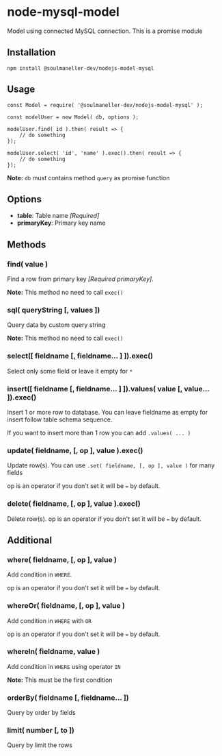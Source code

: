 # node-mysql-model

Model using connected MySQL connection.
This is a promise module

## Installation

```
npm install @soulmaneller-dev/nodejs-model-mysql
```

## Usage

```
const Model = require( '@soulmaneller-dev/nodejs-model-mysql' );

const modelUser = new Model( db, options );

modelUser.find( id ).then( result => {
    // do something
});

modelUser.select( 'id', 'name' ).exec().then( result => {
    // do something
});
```

**Note:** `db` must contains method `query` as promise function

## Options

- **table**: Table name *[Required]*
- **primaryKey**: Primary key name


## Methods

### find( value )

Find a row from primary key *[Required primaryKey]*.

**Note:** This method no need to call `exec()`

### sql( queryString [, values ])

Query data by custom query string

**Note:** This method no need to call `exec()`

### select([ fieldname [, fieldname... ] ]).exec()

Select only some field or leave it empty for `*`

### insert([ fieldname [, fieldname... ] ]).values( value [, value... ]).exec()

Insert 1 or more row to database. You can leave fieldname as empty for insert follow table schema sequence.

If you want to insert more than 1 row you can add `.values( ... )`

### update( fieldname, [, op ], value ).exec()

Update row(s). You can use `.set( fieldname, [, op ], value )` for many fields

op is an operator if you don't set it will be `=` by default.


### delete( fieldname, [, op ], value ).exec()

Delete row(s). op is an operator if you don't set it will be `=` by default.

## Additional

### where( fieldname, [, op ], value )

Add condition in `WHERE`.

op is an operator if you don't set it will be `=` by default.

### whereOr( fieldname, [, op ], value )

Add condition in `WHERE` with `OR`

op is an operator if you don't set it will be `=` by default.

### whereIn( fieldname, value )

Add condition in `WHERE` using operator `IN`

**Note:** This must be the first condition

### orderBy( fieldname [, fieldname... ])

Query by order by fields

### limit( number [, to ])

Query by limit the rows

